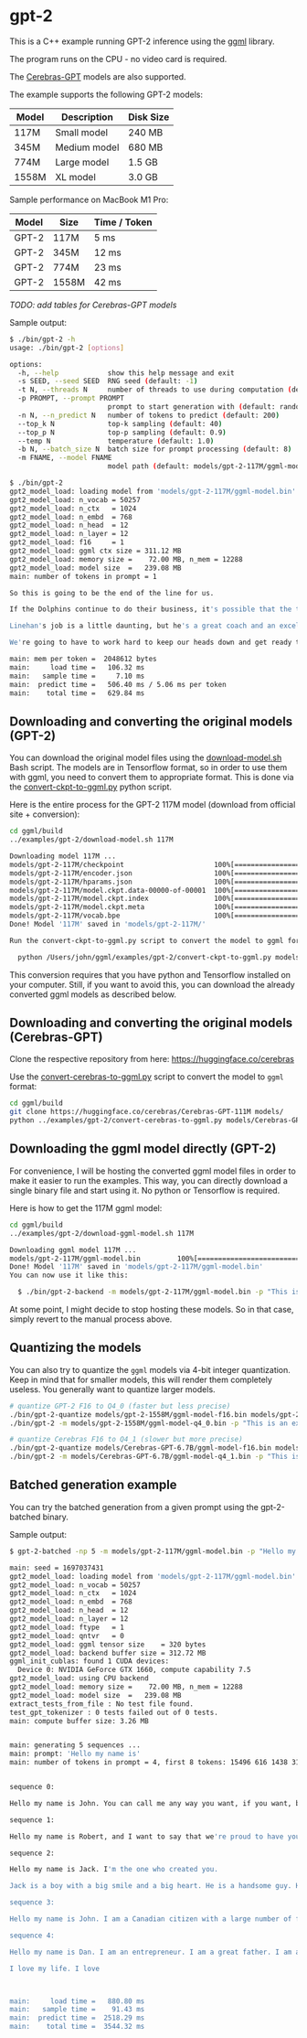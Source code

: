 # gpt-2

This is a C++ example running GPT-2 inference using the [ggml](https://github.com/ggerganov/ggml) library.

The program runs on the CPU - no video card is required.

The [Cerebras-GPT](https://huggingface.co/cerebras) models are also supported.

The example supports the following GPT-2 models:

| Model | Description  | Disk Size |
| ---   | ---          | ---       |
| 117M  | Small model  | 240 MB    |
| 345M  | Medium model | 680 MB    |
| 774M  | Large model  | 1.5 GB    |
| 1558M | XL model     | 3.0 GB    |

Sample performance on MacBook M1 Pro:

| Model | Size  | Time / Token |
| ---   | ---   | ---    |
| GPT-2 |  117M |   5 ms |
| GPT-2 |  345M |  12 ms |
| GPT-2 |  774M |  23 ms |
| GPT-2 | 1558M |  42 ms |

*TODO: add tables for Cerebras-GPT models*

Sample output:

```bash
$ ./bin/gpt-2 -h
usage: ./bin/gpt-2 [options]

options:
  -h, --help            show this help message and exit
  -s SEED, --seed SEED  RNG seed (default: -1)
  -t N, --threads N     number of threads to use during computation (default: 8)
  -p PROMPT, --prompt PROMPT
                        prompt to start generation with (default: random)
  -n N, --n_predict N   number of tokens to predict (default: 200)
  --top_k N             top-k sampling (default: 40)
  --top_p N             top-p sampling (default: 0.9)
  --temp N              temperature (default: 1.0)
  -b N, --batch_size N  batch size for prompt processing (default: 8)
  -m FNAME, --model FNAME
                        model path (default: models/gpt-2-117M/ggml-model.bin)

$ ./bin/gpt-2
gpt2_model_load: loading model from 'models/gpt-2-117M/ggml-model.bin'
gpt2_model_load: n_vocab = 50257
gpt2_model_load: n_ctx   = 1024
gpt2_model_load: n_embd  = 768
gpt2_model_load: n_head  = 12
gpt2_model_load: n_layer = 12
gpt2_model_load: f16     = 1
gpt2_model_load: ggml ctx size = 311.12 MB
gpt2_model_load: memory size =    72.00 MB, n_mem = 12288
gpt2_model_load: model size  =   239.08 MB
main: number of tokens in prompt = 1

So this is going to be the end of the line for us.

If the Dolphins continue to do their business, it's possible that the team could make a bid to bring in new defensive coordinator Scott Linehan.

Linehan's job is a little daunting, but he's a great coach and an excellent coach. I don't believe we're going to make the playoffs.

We're going to have to work hard to keep our heads down and get ready to go.<|endoftext|>

main: mem per token =  2048612 bytes
main:     load time =   106.32 ms
main:   sample time =     7.10 ms
main:  predict time =   506.40 ms / 5.06 ms per token
main:    total time =   629.84 ms
```

## Downloading and converting the original models (GPT-2)

You can download the original model files using the [download-model.sh](download-model.sh) Bash script. The models are
in Tensorflow format, so in order to use them with ggml, you need to convert them to appropriate format. This is done
via the [convert-ckpt-to-ggml.py](convert-ckpt-to-ggml.py) python script.

Here is the entire process for the GPT-2 117M model (download from official site + conversion):

```bash
cd ggml/build
../examples/gpt-2/download-model.sh 117M

Downloading model 117M ...
models/gpt-2-117M/checkpoint                      100%[=============================>]      77  --.-KB/s    in 0s
models/gpt-2-117M/encoder.json                    100%[=============================>]   1018K  1.20MB/s    in 0.8s
models/gpt-2-117M/hparams.json                    100%[=============================>]      90  --.-KB/s    in 0s
models/gpt-2-117M/model.ckpt.data-00000-of-00001  100%[=============================>] 474.70M  1.21MB/s    in 8m 39s
models/gpt-2-117M/model.ckpt.index                100%[=============================>]   5.09K  --.-KB/s    in 0s
models/gpt-2-117M/model.ckpt.meta                 100%[=============================>] 460.11K   806KB/s    in 0.6s
models/gpt-2-117M/vocab.bpe                       100%[=============================>] 445.62K   799KB/s    in 0.6s
Done! Model '117M' saved in 'models/gpt-2-117M/'

Run the convert-ckpt-to-ggml.py script to convert the model to ggml format.

  python /Users/john/ggml/examples/gpt-2/convert-ckpt-to-ggml.py models/gpt-2-117M/ 1

```

This conversion requires that you have python and Tensorflow installed on your computer. Still, if you want to avoid
this, you can download the already converted ggml models as described below.

## Downloading and converting the original models (Cerebras-GPT)

Clone the respective repository from here: https://huggingface.co/cerebras

Use the [convert-cerebras-to-ggml.py](convert-cerebras-to-ggml.py) script to convert the model to `ggml` format:

```bash
cd ggml/build
git clone https://huggingface.co/cerebras/Cerebras-GPT-111M models/
python ../examples/gpt-2/convert-cerebras-to-ggml.py models/Cerebras-GPT-111M/

```

## Downloading the ggml model directly (GPT-2)

For convenience, I will be hosting the converted ggml model files in order to make it easier to run the examples. This
way, you can directly download a single binary file and start using it. No python or Tensorflow is required.

Here is how to get the 117M ggml model:

```bash
cd ggml/build
../examples/gpt-2/download-ggml-model.sh 117M

Downloading ggml model 117M ...
models/gpt-2-117M/ggml-model.bin         100%[===============================>] 239.58M  8.52MB/s    in 28s
Done! Model '117M' saved in 'models/gpt-2-117M/ggml-model.bin'
You can now use it like this:

  $ ./bin/gpt-2-backend -m models/gpt-2-117M/ggml-model.bin -p "This is an example"

```

At some point, I might decide to stop hosting these models. So in that case, simply revert to the manual process above.

## Quantizing the models

You can also try to quantize the `ggml` models via 4-bit integer quantization.
Keep in mind that for smaller models, this will render them completely useless.
You generally want to quantize larger models.

```bash
# quantize GPT-2 F16 to Q4_0 (faster but less precise)
./bin/gpt-2-quantize models/gpt-2-1558M/ggml-model-f16.bin models/gpt-2-1558M/ggml-model-q4_0.bin 2
./bin/gpt-2 -m models/gpt-2-1558M/ggml-model-q4_0.bin -p "This is an example"

# quantize Cerebras F16 to Q4_1 (slower but more precise)
./bin/gpt-2-quantize models/Cerebras-GPT-6.7B/ggml-model-f16.bin models/Cerebras-GPT-6.7B/ggml-model-q4_1.bin 3
./bin/gpt-2 -m models/Cerebras-GPT-6.7B/ggml-model-q4_1.bin -p "This is an example"

```

## Batched generation example

You can try the batched generation from a given prompt using the gpt-2-batched binary.

Sample output:

```bash
$ gpt-2-batched -np 5 -m models/gpt-2-117M/ggml-model.bin -p "Hello my name is" -n 50

main: seed = 1697037431
gpt2_model_load: loading model from 'models/gpt-2-117M/ggml-model.bin'
gpt2_model_load: n_vocab = 50257
gpt2_model_load: n_ctx   = 1024
gpt2_model_load: n_embd  = 768
gpt2_model_load: n_head  = 12
gpt2_model_load: n_layer = 12
gpt2_model_load: ftype   = 1
gpt2_model_load: qntvr   = 0
gpt2_model_load: ggml tensor size    = 320 bytes
gpt2_model_load: backend buffer size = 312.72 MB
ggml_init_cublas: found 1 CUDA devices:
  Device 0: NVIDIA GeForce GTX 1660, compute capability 7.5
gpt2_model_load: using CPU backend
gpt2_model_load: memory size =    72.00 MB, n_mem = 12288
gpt2_model_load: model size  =   239.08 MB
extract_tests_from_file : No test file found.
test_gpt_tokenizer : 0 tests failed out of 0 tests.
main: compute buffer size: 3.26 MB


main: generating 5 sequences ...
main: prompt: 'Hello my name is'
main: number of tokens in prompt = 4, first 8 tokens: 15496 616 1438 318


sequence 0:

Hello my name is John. You can call me any way you want, if you want, but for my very first date, I will be on the phone with you. We're both in our early 20s, but I feel like it's all

sequence 1:

Hello my name is Robert, and I want to say that we're proud to have your company here on the world's largest platform for sharing your stories with us. This is a huge opportunity for our community. We have hundreds of people on this team and

sequence 2:

Hello my name is Jack. I'm the one who created you.

Jack is a boy with a big smile and a big heart. He is a handsome guy. He loves the outdoors and loves the people he meets. He wants to be a

sequence 3:

Hello my name is John. I am a Canadian citizen with a large number of family in Quebec and I am interested in studying. My aim is to take up a post in the Journal of the International Academy of Sciences of Canada which I am currently finishing.

sequence 4:

Hello my name is Dan. I am an entrepreneur. I am a great father. I am a great husband. I am a great husband. I am a great dad. And I am a great husband.

I love my life. I love



main:     load time =   880.80 ms
main:   sample time =    91.43 ms
main:  predict time =  2518.29 ms
main:    total time =  3544.32 ms
```
